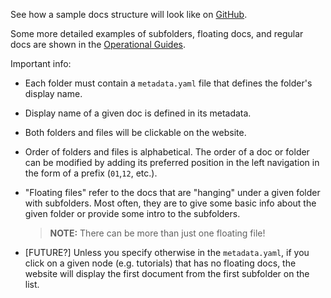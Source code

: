 See how a sample docs structure will look like on [GitHub](/github).

Some more detailed examples of subfolders, floating docs, and regular docs are shown in the [Operational Guides](/04-operational-guides).

Important info:

- Each folder must contain a `metadata.yaml` file that defines the folder's display name.

- Display name of a given doc is defined in its metadata.

- Both folders and files will be clickable on the website.

- Order of folders and files is alphabetical. The order of a doc or folder can be modified by adding its preferred position in the left navigation in the form of a prefix (`01`,`12`, etc.).

- "Floating files" refer to the docs that are "hanging" under a given folder with subfolders. Most often, they are to give some basic info about the given folder or provide some intro to the subfolders.

  > **NOTE:** There can be more than just one floating file!

- [FUTURE?] Unless you specify otherwise in the `metadata.yaml`, if you click on a given node (e.g. tutorials) that has no floating docs, the website will display the first document from the first subfolder on the list.

